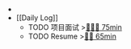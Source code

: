 -
- [[Daily Log]]
	- TODO 项目面试 >[🍅🍅🍅 75min](#agenda-pomo://?t=f-1693275449682-1500%2Cf-1693277387661-1500%2Cf-1693281684836-1500)
	- TODO Resume >[🍅🍅 65min](#agenda-pomo://?t=f-1693489649815-1500%2Cf-1695025699902-2400)